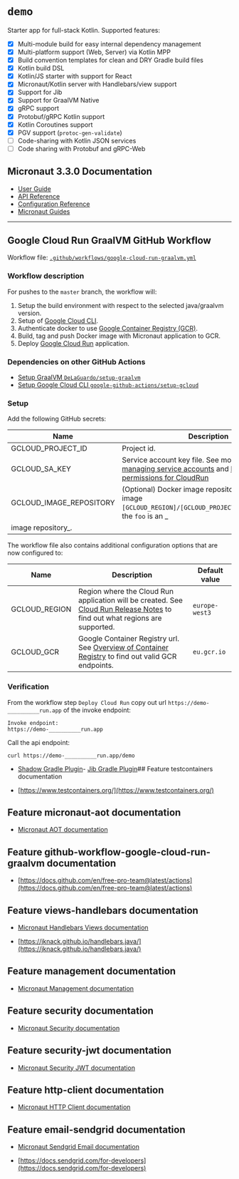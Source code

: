# `demo`

Starter app for full-stack Kotlin. Supported features:

- [x] Multi-module build for easy internal dependency management
- [x] Multi-platform support (Web, Server) via Kotlin MPP
- [x] Build convention templates for clean and DRY Gradle build files
- [x] Kotlin build DSL
- [x] Kotlin/JS starter with support for React
- [x] Micronaut/Kotlin server with Handlebars/view support
- [x] Support for Jib
- [x] Support for GraalVM Native
- [x] gRPC support
- [x] Protobuf/gRPC Kotlin support
- [x] Kotlin Coroutines support
- [x] PGV support (`protoc-gen-validate`)
- [ ] Code-sharing with Kotlin JSON services
- [ ] Code sharing with Protobuf and gRPC-Web

## Micronaut 3.3.0 Documentation

- [User Guide](https://docs.micronaut.io/3.3.0/guide/index.html)
- [API Reference](https://docs.micronaut.io/3.3.0/api/index.html)
- [Configuration Reference](https://docs.micronaut.io/3.3.0/guide/configurationreference.html)
- [Micronaut Guides](https://guides.micronaut.io/index.html)

---

## Google Cloud Run GraalVM GitHub Workflow

Workflow file: [`.github/workflows/google-cloud-run-graalvm.yml`](.github/workflows/google-cloud-run-graalvm.yml)

### Workflow description

For pushes to the `master` branch, the workflow will:

1. Setup the build environment with respect to the selected java/graalvm version.
2. Setup of [Google Cloud CLI](https://cloud.google.com/sdk).
3. Authenticate docker to use [Google Container Registry (GCR)](https://cloud.google.com/container-registry/docs).
4. Build, tag and push Docker image with Micronaut application to GCR.
6. Deploy [Google Cloud Run](https://cloud.google.com/run) application.

### Dependencies on other GitHub Actions

- [Setup GraalVM `DeLaGuardo/setup-graalvm`](https://github.com/DeLaGuardo/setup-graalvm)
- [Setup Google Cloud CLI `google-github-actions/setup-gcloud`](https://github.com/google-github-actions/setup-gcloud)

### Setup

Add the following GitHub secrets:

| Name | Description |
| ---- | ----------- |
| GCLOUD_PROJECT_ID | Project id. |
| GCLOUD_SA_KEY | Service account key file. See more on [Creating and managing service accounts](https://cloud.google.com/iam/docs/creating-managing-service-accounts#iam-service-accounts-create-gcloud) and [Deployment permissions for CloudRun](https://cloud.google.com/run/docs/reference/iam/roles#additional-configuration) |
| GCLOUD_IMAGE_REPOSITORY | (Optional) Docker image repository in GCR. For image `[GCLOUD_REGION]/[GCLOUD_PROJECT_ID]/foo/bar:0.1`, the `foo` is an _
image repository_. |

The workflow file also contains additional configuration options that are now configured to:

| Name | Description | Default value |
| ---- | ----------- | ------------- |
| GCLOUD_REGION | Region where the Cloud Run application will be created. See [Cloud Run Release Notes](https://cloud.google.com/run/docs/release-notes) to find out what regions are supported. | `europe-west3` |
| GCLOUD_GCR | Google Container Registry url. See [Overview of Container Registry](https://cloud.google.com/container-registry/docs/overview) to find out valid GCR endpoints. | `eu.gcr.io` |

### Verification

From the workflow step `Deploy Cloud Run` copy out url `https://demo-__________run.app` of the invoke endpoint:

```
Invoke endpoint:
https://demo-__________run.app
```

Call the api endpoint:

```
curl https://demo-__________run.app/demo
```

- [Shadow Gradle Plugin](https://plugins.gradle.org/plugin/com.github.johnrengelman.shadow)- [Jib Gradle Plugin](https://plugins.gradle.org/plugin/com.google.cloud.tools.jib)##
  Feature testcontainers documentation

- [https://www.testcontainers.org/](https://www.testcontainers.org/)

## Feature micronaut-aot documentation

- [Micronaut AOT documentation](https://micronaut-projects.github.io/micronaut-aot/latest/guide/)

## Feature github-workflow-google-cloud-run-graalvm documentation

- [https://docs.github.com/en/free-pro-team@latest/actions](https://docs.github.com/en/free-pro-team@latest/actions)

## Feature views-handlebars documentation

- [Micronaut Handlebars Views documentation](https://micronaut-projects.github.io/micronaut-views/latest/guide/index.html#handlebars)

- [https://jknack.github.io/handlebars.java/](https://jknack.github.io/handlebars.java/)

## Feature management documentation

- [Micronaut Management documentation](https://docs.micronaut.io/latest/guide/index.html#management)

## Feature security documentation

- [Micronaut Security documentation](https://micronaut-projects.github.io/micronaut-security/latest/guide/index.html)

## Feature security-jwt documentation

- [Micronaut Security JWT documentation](https://micronaut-projects.github.io/micronaut-security/latest/guide/index.html)

## Feature http-client documentation

- [Micronaut HTTP Client documentation](https://docs.micronaut.io/latest/guide/index.html#httpClient)

## Feature email-sendgrid documentation

- [Micronaut Sendgrid Email documentation](https://micronaut-projects.github.io/micronaut-email/latest/guide/index.html#sendgrid)

- [https://docs.sendgrid.com/for-developers](https://docs.sendgrid.com/for-developers)

